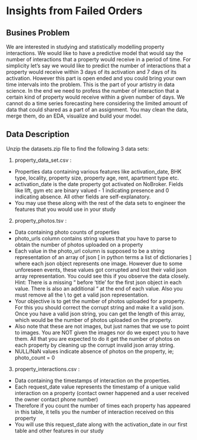 # Insights from Failed Orders

## Busines Problem

We are interested in studying and statistically modelling property interactions. We would like to have a predictive model that would say the number of interactions that a property would receive in a period of time. For simplicity let’s say we would like to predict the number of interactions that a property would receive within 3 days of its activation and 7 days of its activation. However this part is open ended and you could bring your own time intervals into the problem. This is the part of your artistry in data science. In the end we need to profess the number of interaction that a certain kind of property would receive within a given number of days. We cannot do a time series forecasting here considering the limited amount of data that could shared as a part of an assignment. You may clean the data, merge them, do an EDA, visualize and build your model.

## Data Description
Unzip the datasets.zip file to find the following 3 data sets:

1. property_data_set.csv :

- Properties data containing various features like activation_date, BHK type, locality, property size, property age, rent, apartment type etc.
- activation_date is the date property got activated on NoBroker. Fields like lift, gym etc are binary valued - 1 indicating presence and 0 indicating absence. All other fields are self-explanatory.
- You may use these along with the rest of the data sets to engineer the features that you would use in your study

2. property_photos.tsv :

- Data containing photo counts of properties
- photo_urls column contains string values that you have to parse to obtain the number of photos uploaded on a property
- Each value in the photo_url column is supposed to be a string representation of an array of json [ in python terms a list of dictionaries ] where each json object represents one image. However due to some unforeseen events, these values got corrupted and lost their valid json array representation. You could see this if you observe the data closely. Hint: There is a missing “ before ‘title’ for the first json object in each value. There is also an additional “ at the end of each value. Also you must remove all the \\ to get a valid json representation.
- Your objective is to get the number of photos uploaded for a property. For this you should correct the corrupt string and make it a valid json. Once you have a valid json string, you can get the length of this array, which would be the number of photos uploaded on the property.
- Also note that these are not images, but just names that we use to point to images. You are NOT given the images nor do we expect you to have them. All that you are expected to do it get the number of photos on each property by cleaning up the corrupt invalid json array string.
- NULL/NaN values indicate absence of photos on the property, ie; photo_count = 0

3. property_interactions.csv :

- Data containing the timestamps of interaction on the properties.
- Each request_date value represents the timestamp of a unique valid interaction on a property (contact owner happened and a user received the owner contact phone number)
- Therefore if you count the number of times each property has appeared in this table, it tells you the number of interaction received on this property
- You will use this request_date along with the activation_date in our first table and other features in our study


